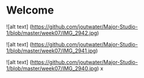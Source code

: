 # Welcome

![alt text] (https://github.com/joutwater/Major-Studio-1/blob/master/week07/IMG_2942.jpg)

![alt text] (https://github.com/joutwater/Major-Studio-1/blob/master/week07/IMG_2941.jpg)

![alt text] (https://github.com/joutwater/Major-Studio-1/blob/master/week07/IMG_2940.jpg)
x
